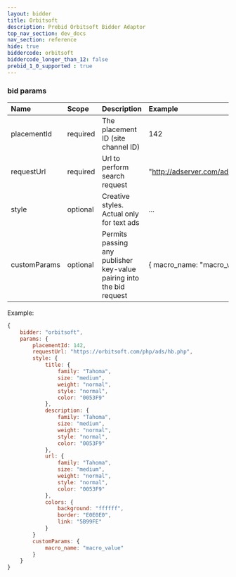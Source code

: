 ```yaml
---
layout: bidder
title: Orbitsoft
description: Prebid Orbitsoft Bidder Adaptor
top_nav_section: dev_docs
nav_section: reference
hide: true
biddercode: orbitsoft
biddercode_longer_than_12: false
prebid_1_0_supported : true
---
```



### bid params

| Name   | Scope    | Description | Example         |
| :---   | :----    | :---------- | :------         |
| placementId   | required | The placement ID (site channel ID)        | 142     |
| requestUrl   | required | Url to perform search request        | "http://adserver.com/ads/show/hb"     |
| style     | optional | Creative styles. Actual only for text ads | ... |
| customParams | optional | Permits passing any publisher key-value pairing into the bid request     | { macro_name: "macro_value" } |

Example:
```javascript
{
    bidder: "orbitsoft",
    params: {
        placementId: 142,
        requestUrl: "https://orbitsoft.com/php/ads/hb.php",
        style: {
            title: {
                family: "Tahoma",
                size: "medium",
                weight: "normal",
                style: "normal",
                color: "0053F9"
            },
            description: {
                family: "Tahoma",
                size: "medium",
                weight: "normal",
                style: "normal",
                color: "0053F9"
            },
            url: {
                family: "Tahoma",
                size: "medium",
                weight: "normal",
                style: "normal",
                color: "0053F9"
            },
            colors: {
                background: "ffffff",
                border: "E0E0E0",
                link: "5B99FE"
            }
        }
        customParams: {
            macro_name: "macro_value"
        }
    }
}
```
